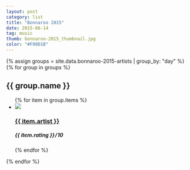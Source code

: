 ```yaml
---
layout: post
category: list
title: "Bonnaroo 2015"
date: 2015-06-14
tag: music
thumb: bonnaroo-2015_thumbnail.jpg
color: "#F90D1B"
---
```


{% assign groups = site.data.bonnaroo-2015-artists | group_by: "day" %}
{% for group in groups %}
  <h2>{{ group.name }}</h2>
  <ul class="list article-list list-photo-circle">
  {% for item in group.items %}
  <li class="list-item">
    <div class="list-row">
      <a href="{{ item.link }}">
        <img src="/img/{{ page.title | slugify }}/{{ item.artist | slugify }}.jpg" class="list-image">
      </a>
      <a href="{{ item.link }}">
        <h3 class="list-title">{{ item.artist }}</h3>
      </a>
      <h5 class="list-detail"><em>{{ item.rating }}</em>&#8202;/&#8202;10</h5>
    </div>
  </li>
  {% endfor %}
  </ul>
{% endfor %}
